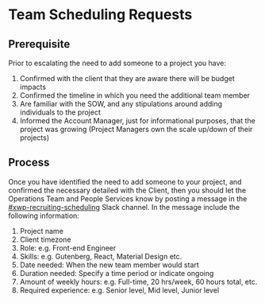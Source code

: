 # Team Scheduling Requests

## Prerequisite

Prior to escalating the need to add someone to a project you have:

1. Confirmed with the client that they are aware there will be budget impacts
2. Confirmed the timeline in which you need the additional team member
3. Are familiar with the SOW, and any stipulations around adding individuals to the project
4. Informed the Account Manager, just for informational purposes, that the project was growing \(Project Managers own the scale up/down of their projects\)

## Process

Once you have identified the need to add someone to your project, and confirmed the necessary detailed with the Client, then you should let the Operations Team and People Services know by posting a message in the [\#xwp-recruiting-scheduling](https://app.slack.com/client/T02UB976M/CHRL087S8) Slack channel. In the message include the following information:

1. Project name
2. Client timezone
3. Role: e.g. Front-end Engineer
4. Skills: e.g. Gutenberg, React, Material Design etc.
5. Date needed: When the new team member would start
6. Duration needed: Specify a time period or indicate ongoing
7. Amount of weekly hours: e.g. Full-time, 20 hrs/week, 60 hours total, etc.
8. Required experience: e.g. Senior level, Mid level, Junior level

